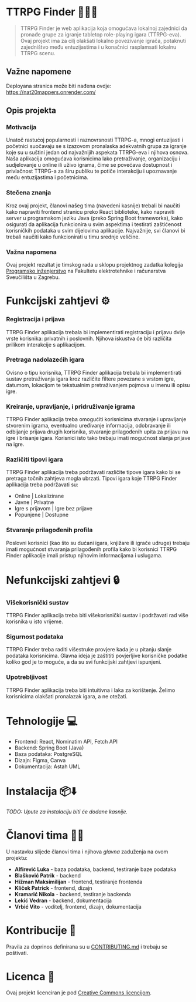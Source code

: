 # TTRPG Finder 🎲🧙‍♂️

> TTRPG Finder je web aplikacija koja omogućava lokalnoj zajednici da pronađe grupe za igranje tabletop role-playing igara (TTRPG-eva). Ovaj projekt ima za cilj olakšati lokalno povezivanje igrača, potaknuti zajedništvo među entuzijastima i u konačnici rasplamsati lokalnu TTRPG scenu.

## Važne napomene
Deployana stranica može biti nađena ovdje: https://nat20mappers.onrender.com/

## Opis projekta

### Motivacija

Unatoč rastućoj popularnosti i raznovrsnosti TTRPG-a, mnogi entuzijasti i početnici suočavaju se s izazovom pronalaska adekvatnih grupa za igranje koje su u suštini jedan od najvažnijih aspekata TTRPG-eva i njihova osnova. Naša aplikacija omogućava korisnicima lako pretraživanje, organizaciju i sudjelovanje u online ili uživo igrama, čime se povećava dostupnost i privlačnost TTRPG-a za širu publiku te potiče interakciju i upoznavanje među entuzijastima i početnicima.

### Stečena znanja

Kroz ovaj projekt, članovi našeg tima (navedeni kasnije) trebali bi naučiti kako napraviti frontend stranicu preko React biblioteke, kako napraviti server u programskom jeziku Java (preko Spring Boot frameworka), kako osigurati da aplikacija funkcionira u svim aspektima i testirati zaštićenost korisničkih podataka u svim dijelovima aplikacije. Najvažnije, svi članovi bi trebali naučiti kako funkcionirati u timu srednje veličine.

### Važna napomena

Ovaj projekt rezultat je timskog rada u sklopu projektnog zadatka kolegija [Programsko inženjerstvo](https://www.fer.unizg.hr/predmet/proinz) na Fakultetu elektrotehnike i računarstva Sveučilišta u Zagrebu.

# Funkcijski zahtjevi ⚙️

### Registracija i prijava

TTRPG Finder aplikacija trebala bi implementirati registraciju i prijavu dvije vrste korisnika: privatnih i poslovnih. Njihova iskustva će biti različita prilikom interakcije s aplikacijom.

### Pretraga nadolazećih igara

Ovisno o tipu korisnika, TTRPG Finder aplikacija trebala bi implementirati sustav pretraživanja igara kroz različite filtere povezane s vrstom igre, datumom, lokacijom te tekstualnim pretraživanjem pojmova u imenu ili opisu igre.

### Kreiranje, upravljanje, i pridruživanje igrama

TTRPG Finder aplikacija treba omogućiti korisnicima stvaranje i upravljanje stvorenim igrama, eventualno uređivanje informacija, odobravanje ili odbijanje prijava drugih korisnika, stvaranje prilagođenih upita za prijavu na igre i brisanje igara. Korisnici isto tako trebaju imati mogućnost slanja prijave na igre.

### Različiti tipovi igara

TTRPG Finder aplikacija treba podržavati različite tipove igara kako bi se pretraga točnih zahtjeva mogla ubrzati. Tipovi igara koje TTRPG Finder aplikacija treba podržavati su:
- Online | Lokalizirane
- Javne | Privatne
- Igre s prijavom | Igre bez prijave
- Popunjene | Dostupne

### Stvaranje prilagođenih profila 

Poslovni korisnici (kao što su dućani igara, knjižare ili igrače udruge) trebaju imati mogućnost stvaranja prilagođenih profila kako bi korisnici TTRPG Finder aplikacije imali pristup njihovim informacijama i uslugama.

# Nefunkcijski zahtjevi 🔒

### Višekorisnički sustav

TTRPG Finder aplikacija treba biti višekorisnički sustav i podržavati rad više korisnika u isto vrijeme.

### Sigurnost podataka

TTRPG Finder treba raditi višestruke provjere kada je u pitanju slanje podataka korisnicima. Glavna ideja je zaštititi povjerljive korisničke podatke koliko god je to moguće, a da su svi funkcijski zahtjevi ispunjeni.

### Upotrebljivost

TTRPG Finder aplikacija treba biti intuitivna i laka za korištenje. Želimo korisnicima olakšati pronalazak igara, a ne otežati.

# Tehnologije 💻

- Frontend: React, Nominatim API, Fetch API
- Backend: Spring Boot (Java)
- Baza podataka: PostgreSQL
- Dizajn: Figma, Canva
- Dokumentacija: Astah UML

# Instalacija 📦⬇️

*TODO: Upute za instalaciju biti će dodane kasnije.*

# Članovi tima 👨‍💻

U nastavku slijede članovi tima i njihova *glavna* zaduženja na ovom projektu:

- **Alfirević Luka** - baza podataka, backend, testiranje baze podataka
- **Blašković Patrik** - backend
- **Hižman Maksimilijan** - frontend, testiranje frontenda
- **Kliček Patrick** - frontend, dizajn
- **Kramarić Nikola** - backend, testiranje backenda
- **Lekić Vedran** - backend, dokumentacija
- **Vrbić Vito** - voditelj, frontend, dizajn, dokumentacija

# Kontribucije 🤝

Pravila za doprinos definirana su u [CONTRIBUTING.md](./CONTRIBUTING.md) i trebaju se poštivati.

# Licenca 📝

Ovaj projekt licenciran je pod [Creative Commons licencijom](./LICENSE).

